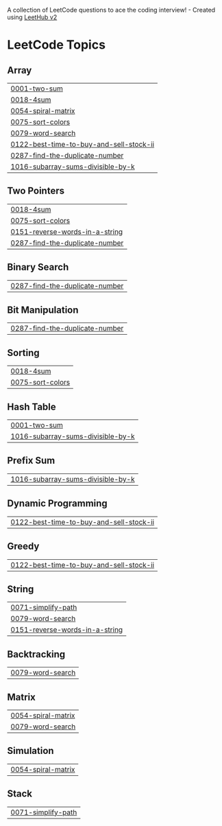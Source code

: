 A collection of LeetCode questions to ace the coding interview! - Created using [LeetHub v2](https://github.com/arunbhardwaj/LeetHub-2.0)
<!---LeetCode Topics Start-->
# LeetCode Topics
## Array
|  |
| ------- |
| [0001-two-sum](https://github.com/Harshitkukreja31/-CrackYourInternship_HKukreja/tree/master/0001-two-sum) |
| [0018-4sum](https://github.com/Harshitkukreja31/-CrackYourInternship_HKukreja/tree/master/0018-4sum) |
| [0054-spiral-matrix](https://github.com/Harshitkukreja31/-CrackYourInternship_HKukreja/tree/master/0054-spiral-matrix) |
| [0075-sort-colors](https://github.com/Harshitkukreja31/-CrackYourInternship_HKukreja/tree/master/0075-sort-colors) |
| [0079-word-search](https://github.com/Harshitkukreja31/-CrackYourInternship_HKukreja/tree/master/0079-word-search) |
| [0122-best-time-to-buy-and-sell-stock-ii](https://github.com/Harshitkukreja31/-CrackYourInternship_HKukreja/tree/master/0122-best-time-to-buy-and-sell-stock-ii) |
| [0287-find-the-duplicate-number](https://github.com/Harshitkukreja31/-CrackYourInternship_HKukreja/tree/master/0287-find-the-duplicate-number) |
| [1016-subarray-sums-divisible-by-k](https://github.com/Harshitkukreja31/-CrackYourInternship_HKukreja/tree/master/1016-subarray-sums-divisible-by-k) |
## Two Pointers
|  |
| ------- |
| [0018-4sum](https://github.com/Harshitkukreja31/-CrackYourInternship_HKukreja/tree/master/0018-4sum) |
| [0075-sort-colors](https://github.com/Harshitkukreja31/-CrackYourInternship_HKukreja/tree/master/0075-sort-colors) |
| [0151-reverse-words-in-a-string](https://github.com/Harshitkukreja31/-CrackYourInternship_HKukreja/tree/master/0151-reverse-words-in-a-string) |
| [0287-find-the-duplicate-number](https://github.com/Harshitkukreja31/-CrackYourInternship_HKukreja/tree/master/0287-find-the-duplicate-number) |
## Binary Search
|  |
| ------- |
| [0287-find-the-duplicate-number](https://github.com/Harshitkukreja31/-CrackYourInternship_HKukreja/tree/master/0287-find-the-duplicate-number) |
## Bit Manipulation
|  |
| ------- |
| [0287-find-the-duplicate-number](https://github.com/Harshitkukreja31/-CrackYourInternship_HKukreja/tree/master/0287-find-the-duplicate-number) |
## Sorting
|  |
| ------- |
| [0018-4sum](https://github.com/Harshitkukreja31/-CrackYourInternship_HKukreja/tree/master/0018-4sum) |
| [0075-sort-colors](https://github.com/Harshitkukreja31/-CrackYourInternship_HKukreja/tree/master/0075-sort-colors) |
## Hash Table
|  |
| ------- |
| [0001-two-sum](https://github.com/Harshitkukreja31/-CrackYourInternship_HKukreja/tree/master/0001-two-sum) |
| [1016-subarray-sums-divisible-by-k](https://github.com/Harshitkukreja31/-CrackYourInternship_HKukreja/tree/master/1016-subarray-sums-divisible-by-k) |
## Prefix Sum
|  |
| ------- |
| [1016-subarray-sums-divisible-by-k](https://github.com/Harshitkukreja31/-CrackYourInternship_HKukreja/tree/master/1016-subarray-sums-divisible-by-k) |
## Dynamic Programming
|  |
| ------- |
| [0122-best-time-to-buy-and-sell-stock-ii](https://github.com/Harshitkukreja31/-CrackYourInternship_HKukreja/tree/master/0122-best-time-to-buy-and-sell-stock-ii) |
## Greedy
|  |
| ------- |
| [0122-best-time-to-buy-and-sell-stock-ii](https://github.com/Harshitkukreja31/-CrackYourInternship_HKukreja/tree/master/0122-best-time-to-buy-and-sell-stock-ii) |
## String
|  |
| ------- |
| [0071-simplify-path](https://github.com/Harshitkukreja31/-CrackYourInternship_HKukreja/tree/master/0071-simplify-path) |
| [0079-word-search](https://github.com/Harshitkukreja31/-CrackYourInternship_HKukreja/tree/master/0079-word-search) |
| [0151-reverse-words-in-a-string](https://github.com/Harshitkukreja31/-CrackYourInternship_HKukreja/tree/master/0151-reverse-words-in-a-string) |
## Backtracking
|  |
| ------- |
| [0079-word-search](https://github.com/Harshitkukreja31/-CrackYourInternship_HKukreja/tree/master/0079-word-search) |
## Matrix
|  |
| ------- |
| [0054-spiral-matrix](https://github.com/Harshitkukreja31/-CrackYourInternship_HKukreja/tree/master/0054-spiral-matrix) |
| [0079-word-search](https://github.com/Harshitkukreja31/-CrackYourInternship_HKukreja/tree/master/0079-word-search) |
## Simulation
|  |
| ------- |
| [0054-spiral-matrix](https://github.com/Harshitkukreja31/-CrackYourInternship_HKukreja/tree/master/0054-spiral-matrix) |
## Stack
|  |
| ------- |
| [0071-simplify-path](https://github.com/Harshitkukreja31/-CrackYourInternship_HKukreja/tree/master/0071-simplify-path) |
<!---LeetCode Topics End-->